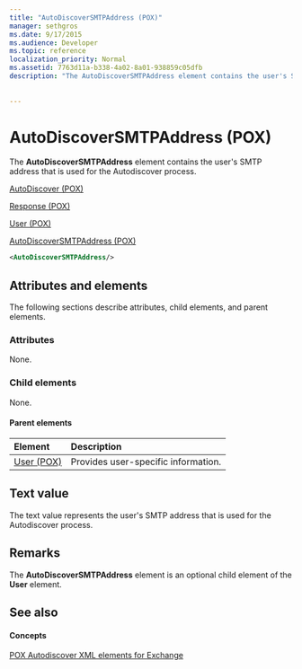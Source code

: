 ```yaml
---
title: "AutoDiscoverSMTPAddress (POX)"
manager: sethgros
ms.date: 9/17/2015
ms.audience: Developer
ms.topic: reference
localization_priority: Normal
ms.assetid: 7763d11a-b338-4a02-8a01-938859c05dfb
description: "The AutoDiscoverSMTPAddress element contains the user's SMTP address that is used for the Autodiscover process."
 
 
---
```


# AutoDiscoverSMTPAddress (POX)

The **AutoDiscoverSMTPAddress** element contains the user's SMTP address that is used for the Autodiscover process. 
  
[AutoDiscover (POX)](autodiscover-pox.md)
  
[Response (POX)](response-pox.md)
  
[User (POX)](user-pox.md)
  
[AutoDiscoverSMTPAddress (POX)](autodiscoversmtpaddress-pox.md)
  
```XML
<AutoDiscoverSMTPAddress/>
```

## Attributes and elements

The following sections describe attributes, child elements, and parent elements.
  
### Attributes

None.
  
### Child elements

None.
  
#### Parent elements

|**Element**|**Description**|
|:-----|:-----|
|[User (POX)](user-pox.md) <br/> |Provides user-specific information.  <br/> |
   
## Text value

The text value represents the user's SMTP address that is used for the Autodiscover process.
  
## Remarks

The **AutoDiscoverSMTPAddress** element is an optional child element of the **User** element. 
  
## See also

#### Concepts

[POX Autodiscover XML elements for Exchange](pox-autodiscover-xml-elements-for-exchange.md)

